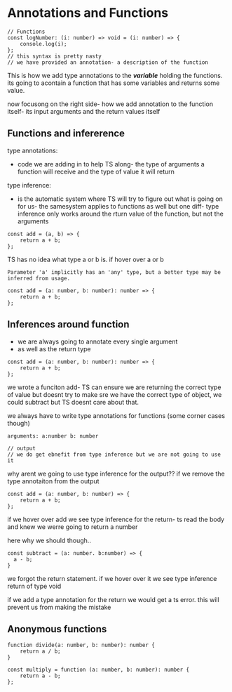 # Annotations and Functions

```
// Functions
const logNumber: (i: number) => void = (i: number) => {
	console.log(i);
};
// this syntax is pretty nasty
// we have provided an annotation- a description of the function
```

This is how we add type annotations to the ***variable*** holding the functions. its going to acontain a function that has some variables and returns some value. 

now focusong on the right side- how we add annotation to the function itself- its input arguments and the return values itself

## Functions and infererence

type annotations:
- code we are adding in to help TS along- the type of arguments a function will receive and the type of value it will return

type inference:
- is the automatic  system where TS will try to figure out what is going on for us- the samesystem applies to functions as well but one diff- type inference only works around the rturn value of the function, but not the arguments 

```
const add = (a, b) => {
	return a + b;
};

```

TS has no idea what type a or b is. if hover over a or b

```
Parameter 'a' implicitly has an 'any' type, but a better type may be inferred from usage.
```

```
const add = (a: number, b: number): number => {
	return a + b;
};

```

## Inferences around function

- we are always going to annotate every single argument
- as well as the return type

```
const add = (a: number, b: number): number => {
	return a + b;
};
```

we wrote a funciton add- TS can ensure we are returning the correct type of value but doesnt try to make sre we have the correct type of object, we could subtract but TS doesnt care about that.

we always have to write type annotations for functions (some corner cases though)
```
arguments: a:number b: number
```

```
// output
// we do get ebnefit from type inference but we are not going to use it
```
why arent we going to use type inference for the output??
if we remove the type annotaiton from the output
```
const add = (a: number, b: number) => {
	return a + b;
};
```
if we hover over add we see type inference for the return- ts read the body and knew we werre going to return a number

here why we should though..
```
const subtract = (a: number. b:number) => {
  a - b;
}
```
we forgot the return statement. if we hover over it we see type inference return of type void

if we add a type annotation for the return we would get a ts error. this will prevent us from making the mistake

## Anonymous functions

```
function divide(a: number, b: number): number {
	return a / b;
}

const multiply = function (a: number, b: number): number {
	return a - b;
};

```
